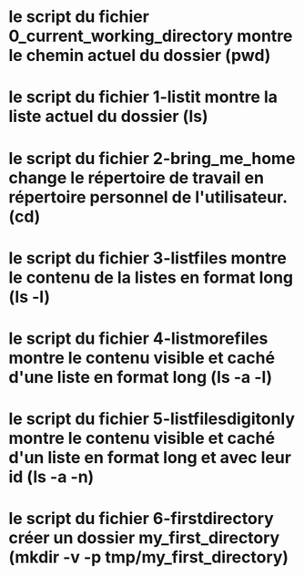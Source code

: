 # le script du fichier 0_current_working_directory montre le chemin actuel du dossier (pwd)
# le script du fichier 1-listit montre la liste actuel du dossier (ls)
# le script du fichier 2-bring_me_home change le répertoire de travail en répertoire personnel de l'utilisateur. (cd)
# le script du fichier 3-listfiles montre le contenu de la listes en format long (ls -l)
# le script du fichier 4-listmorefiles montre le contenu visible et caché d'une liste en format long (ls -a -l)
# le script du fichier 5-listfilesdigitonly montre le contenu visible et caché d'un liste en format long et avec leur id (ls -a -n)
# le script du fichier 6-firstdirectory créer un dossier my_first_directory (mkdir -v -p tmp/my_first_directory)
